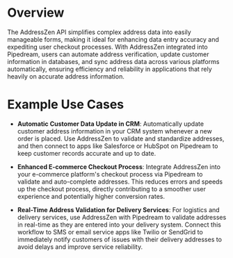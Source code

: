 # Overview

The AddressZen API simplifies complex address data into easily manageable forms, making it ideal for enhancing data entry accuracy and expediting user checkout processes. With AddressZen integrated into Pipedream, users can automate address verification, update customer information in databases, and sync address data across various platforms automatically, ensuring efficiency and reliability in applications that rely heavily on accurate address information.

# Example Use Cases

- **Automatic Customer Data Update in CRM**: Automatically update customer address information in your CRM system whenever a new order is placed. Use AddressZen to validate and standardize addresses, and then connect to apps like Salesforce or HubSpot on Pipedream to keep customer records accurate and up to date.

- **Enhanced E-commerce Checkout Process**: Integrate AddressZen into your e-commerce platform's checkout process via Pipedream to validate and auto-complete addresses. This reduces errors and speeds up the checkout process, directly contributing to a smoother user experience and potentially higher conversion rates.

- **Real-Time Address Validation for Delivery Services**: For logistics and delivery services, use AddressZen with Pipedream to validate addresses in real-time as they are entered into your delivery system. Connect this workflow to SMS or email service apps like Twilio or SendGrid to immediately notify customers of issues with their delivery addresses to avoid delays and improve service reliability.
